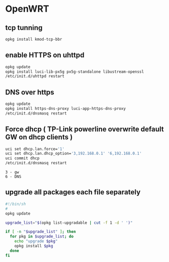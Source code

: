 # OpenWRT

## tcp tunning
```sh
opkg install kmod-tcp-bbr
```
## enable HTTPS on uhttpd

```sh
opkg update
opkg install luci-lib-px5g px5g-standalone libustream-openssl
/etc/init.d/uhttpd restart
```
## DNS over https

```sh
opkg update
opkg install https-dns-proxy luci-app-https-dns-proxy
/etc/init.d/dnsmasq restart
```

## Force dhcp ( TP-Link powerline overwrite default GW on dhcp clients )

```sh
uci set dhcp.lan.force='1'
uci set dhcp.lan.dhcp_option='3,192.168.0.1' '6,192.168.0.1'
uci commit dhcp
/etc/init.d/dnsmasq restart
```

```
3 - gw  
6 - DNS
```

## upgrade all packages each file separately
```sh
#!/bin/sh
#
opkg update

upgrade_list="$(opkg list-upgradable | cut -f 1 -d ' ')"

if [ -n "$upgrade_list" ]; then
  for pkg in $upgrade_list; do
    echo "upgrade $pkg"
    opkg install $pkg
  done
fi
```
